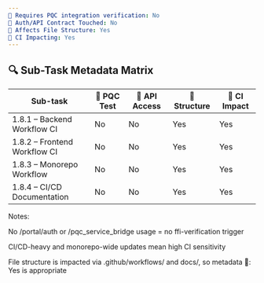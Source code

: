 ```yaml
---
🧪 Requires PQC integration verification: No  
🔐 Auth/API Contract Touched: No  
📁 Affects File Structure: Yes  
📌 CI Impacting: Yes  
---
```

## 🔍 Sub-Task Metadata Matrix

| Sub-task       | 🧪 PQC Test | 🔐 API Access | 📁 Structure | 📌 CI Impact |
|----------------|-------------|---------------|----------------|---------------|
| 1.8.1 – Backend Workflow CI        | No  | No  | Yes | Yes |
| 1.8.2 – Frontend Workflow CI       | No  | No  | Yes | Yes |
| 1.8.3 – Monorepo Workflow          | No  | No  | Yes | Yes |
| 1.8.4 – CI/CD Documentation        | No  | No  | Yes | Yes |

Notes:

No /portal/auth or /pqc_service_bridge usage = no ffi-verification trigger

CI/CD-heavy and monorepo-wide updates mean high CI sensitivity

File structure is impacted via .github/workflows/ and docs/, so metadata 📁: Yes is appropriate